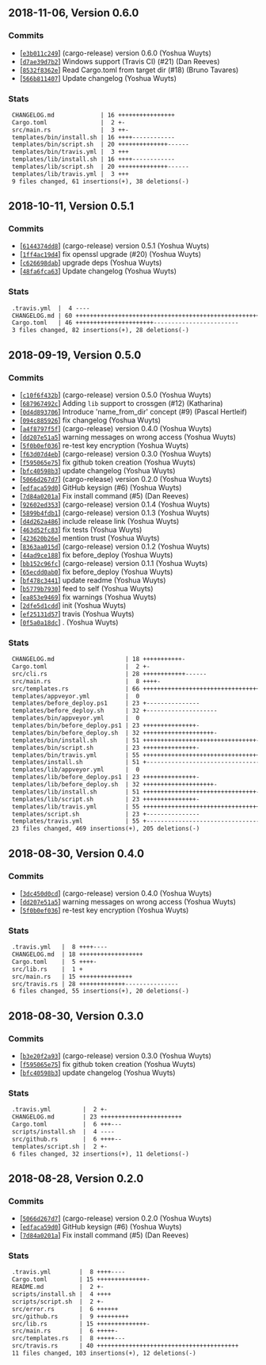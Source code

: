 ## 2018-11-06, Version 0.6.0
### Commits
- [[`e3b011c249`](https://github.com/yoshuawuyts/crossgen/commit/e3b011c249fe056677d910cc6a2554106ac2b7d3)] (cargo-release) version 0.6.0 (Yoshua Wuyts)
- [[`d7ae39d7b2`](https://github.com/yoshuawuyts/crossgen/commit/d7ae39d7b28592e066611d5dd87cc6b10493e9d1)] Windows support (Travis CI) (#21) (Dan Reeves)
- [[`8532f8362e`](https://github.com/yoshuawuyts/crossgen/commit/8532f8362ed3d2e24a4ec0bb752958686ab01ff0)] Read Cargo.toml from target dir (#18) (Bruno Tavares)
- [[`566b811407`](https://github.com/yoshuawuyts/crossgen/commit/566b811407ef06d80a770e332b9080e7aa2c64e5)] Update changelog (Yoshua Wuyts)

### Stats
```diff
 CHANGELOG.md             | 16 ++++++++++++++++
 Cargo.toml               |  2 +-
 src/main.rs              |  3 ++-
 templates/bin/install.sh | 16 ++++------------
 templates/bin/script.sh  | 20 ++++++++++++++------
 templates/bin/travis.yml |  3 +++
 templates/lib/install.sh | 16 ++++------------
 templates/lib/script.sh  | 20 ++++++++++++++------
 templates/lib/travis.yml |  3 +++
 9 files changed, 61 insertions(+), 38 deletions(-)
```


## 2018-10-11, Version 0.5.1
### Commits
- [[`6144374dd8`](https://github.com/yoshuawuyts/crossgen/commit/6144374dd8cad0bc61b807ea8a8570cab1601337)] (cargo-release) version 0.5.1 (Yoshua Wuyts)
- [[`1ff4ac19d4`](https://github.com/yoshuawuyts/crossgen/commit/1ff4ac19d4fe883ee6603fdfc5ace6c4808ac995)] fix openssl upgrade (#20) (Yoshua Wuyts)
- [[`c626698dab`](https://github.com/yoshuawuyts/crossgen/commit/c626698dab8e82e57da18b86033f6a45610bb700)] upgrade deps (Yoshua Wuyts)
- [[`48fa6fca63`](https://github.com/yoshuawuyts/crossgen/commit/48fa6fca63f5662807d7c0ae8995fa8099bda3c5)] Update changelog (Yoshua Wuyts)

### Stats
```diff
 .travis.yml  |  4 ----
 CHANGELOG.md | 60 ++++++++++++++++++++++++++++++++++++++++++++++++++++++++++++
 Cargo.toml   | 46 ++++++++++++++++++++++------------------------
 3 files changed, 82 insertions(+), 28 deletions(-)
```


## 2018-09-19, Version 0.5.0
### Commits
- [[`c10f6f432b`](https://github.com/yoshuawuyts/crossgen/commit/c10f6f432b1ec86085fbde79ab70315317b1d1a2)] (cargo-release) version 0.5.0 (Yoshua Wuyts)
- [[`687967492c`](https://github.com/yoshuawuyts/crossgen/commit/687967492cbc2aecd287c73d33d66bca43bb5e9a)] Adding `lib` support to crossgen (#12) (Katharina)
- [[`0d4d893706`](https://github.com/yoshuawuyts/crossgen/commit/0d4d893706dbfd9fbe462f617aa6a8240f4a12e6)] Introduce 'name_from_dir' concept (#9) (Pascal Hertleif)
- [[`094c885926`](https://github.com/yoshuawuyts/crossgen/commit/094c8859261efa9a2e777afd7be1e68322bb1de7)] fix changelog (Yoshua Wuyts)
- [[`a4f8797f5f`](https://github.com/yoshuawuyts/crossgen/commit/a4f8797f5fdb21dad89cdd2cdb23b9775bc73a1e)] (cargo-release) version 0.4.0 (Yoshua Wuyts)
- [[`dd207e51a5`](https://github.com/yoshuawuyts/crossgen/commit/dd207e51a52a8339d653752a3a0a08b2e78faf25)] warning messages on wrong access (Yoshua Wuyts)
- [[`5f0b0ef036`](https://github.com/yoshuawuyts/crossgen/commit/5f0b0ef036f7a0d518bc3d3837a45a13a4f906eb)] re-test key encryption (Yoshua Wuyts)
- [[`f63d07d4eb`](https://github.com/yoshuawuyts/crossgen/commit/f63d07d4eb939baab3d962cf12123536582ade08)] (cargo-release) version 0.3.0 (Yoshua Wuyts)
- [[`f595065e75`](https://github.com/yoshuawuyts/crossgen/commit/f595065e75e421d1faf606cb5a29356cd1a29882)] fix github token creation (Yoshua Wuyts)
- [[`bfc40598b3`](https://github.com/yoshuawuyts/crossgen/commit/bfc40598b3f979e6c0511b1d28b9cb975f7e6c8c)] update changelog (Yoshua Wuyts)
- [[`5066d267d7`](https://github.com/yoshuawuyts/crossgen/commit/5066d267d70836d5652e9ee3b8eabc476ef05896)] (cargo-release) version 0.2.0 (Yoshua Wuyts)
- [[`edfaca59d0`](https://github.com/yoshuawuyts/crossgen/commit/edfaca59d08654e5536c5ba18834e564dc680277)] GitHub keysign (#6) (Yoshua Wuyts)
- [[`7d84a0201a`](https://github.com/yoshuawuyts/crossgen/commit/7d84a0201a77b325e09d2a70296fd5f75684cf7e)] Fix install command (#5) (Dan Reeves)
- [[`92602ed353`](https://github.com/yoshuawuyts/crossgen/commit/92602ed35331f238bf3b0caac1f454cf2925fc85)] (cargo-release) version 0.1.4 (Yoshua Wuyts)
- [[`5899b4fdb1`](https://github.com/yoshuawuyts/crossgen/commit/5899b4fdb1d2462911ce7d0cd20425b7a4c2d5b5)] (cargo-release) version 0.1.3 (Yoshua Wuyts)
- [[`d4d262a486`](https://github.com/yoshuawuyts/crossgen/commit/d4d262a486082b1a7d7519019ad8e9c95f9ab61d)] include release link (Yoshua Wuyts)
- [[`463d52fc83`](https://github.com/yoshuawuyts/crossgen/commit/463d52fc83fb5a42574a1cd2362fe15c057db273)] fix tests (Yoshua Wuyts)
- [[`423620b26e`](https://github.com/yoshuawuyts/crossgen/commit/423620b26e3dc53b3d9886551be070949ce6589b)]  mention trust (Yoshua Wuyts)
- [[`8363aa015d`](https://github.com/yoshuawuyts/crossgen/commit/8363aa015dde4e117a06e24b2770881459d80880)] (cargo-release) version 0.1.2 (Yoshua Wuyts)
- [[`44ad9ce188`](https://github.com/yoshuawuyts/crossgen/commit/44ad9ce188d091ddd4216cad21e723dab59fe5eb)] fix before_deploy (Yoshua Wuyts)
- [[`bb152c96fc`](https://github.com/yoshuawuyts/crossgen/commit/bb152c96fc59edfdf4642172985d8ed7c690124c)] (cargo-release) version 0.1.1 (Yoshua Wuyts)
- [[`65ecdd0ab0`](https://github.com/yoshuawuyts/crossgen/commit/65ecdd0ab095f2482d4220092defde9f243e81d8)] fix before_deploy (Yoshua Wuyts)
- [[`bf478c3441`](https://github.com/yoshuawuyts/crossgen/commit/bf478c3441a263d6a9b04bea9b6294059155cd2c)] update readme (Yoshua Wuyts)
- [[`b5779b7930`](https://github.com/yoshuawuyts/crossgen/commit/b5779b7930d3de779998ca5151089d68cf6aa89e)] feed to self (Yoshua Wuyts)
- [[`ea853e9469`](https://github.com/yoshuawuyts/crossgen/commit/ea853e9469f657740db07ef5cb33f09be2121f03)] fix warnings (Yoshua Wuyts)
- [[`2dfe5d1cdd`](https://github.com/yoshuawuyts/crossgen/commit/2dfe5d1cdd35e26423218d12aea38e8e40a36f97)] init (Yoshua Wuyts)
- [[`ef25131d57`](https://github.com/yoshuawuyts/crossgen/commit/ef25131d57555d6a490d6fed0eb15da6a198cdc1)] travis (Yoshua Wuyts)
- [[`0f5a0a18dc`](https://github.com/yoshuawuyts/crossgen/commit/0f5a0a18dca50c231e556d26840ca8367132d63d)] . (Yoshua Wuyts)

### Stats
```diff
 CHANGELOG.md                    | 18 +++++++++++-
 Cargo.toml                      |  2 +-
 src/cli.rs                      | 28 ++++++++++++------
 src/main.rs                     |  8 ++++-
 src/templates.rs                | 66 +++++++++++++++++++++++++++++++++++-------
 templates/appveyor.yml          |  0
 templates/before_deploy.ps1     | 23 +---------------
 templates/before_deploy.sh      | 32 +--------------------
 templates/bin/appveyor.yml      |  0
 templates/bin/before_deploy.ps1 | 23 +++++++++++++++-
 templates/bin/before_deploy.sh  | 32 ++++++++++++++++++++-
 templates/bin/install.sh        | 51 ++++++++++++++++++++++++++++++++-
 templates/bin/script.sh         | 23 +++++++++++++++-
 templates/bin/travis.yml        | 55 +++++++++++++++++++++++++++++++++++-
 templates/install.sh            | 51 +--------------------------------
 templates/lib/appveyor.yml      |  0
 templates/lib/before_deploy.ps1 | 23 +++++++++++++++-
 templates/lib/before_deploy.sh  | 32 ++++++++++++++++++++-
 templates/lib/install.sh        | 51 ++++++++++++++++++++++++++++++++-
 templates/lib/script.sh         | 23 +++++++++++++++-
 templates/lib/travis.yml        | 55 +++++++++++++++++++++++++++++++++++-
 templates/script.sh             | 23 +---------------
 templates/travis.yml            | 55 +-----------------------------------
 23 files changed, 469 insertions(+), 205 deletions(-)
```


## 2018-08-30, Version 0.4.0
### Commits
- [[`3dc450d0cd`](https://github.com/yoshuawuyts/crossgen/commit/3dc450d0cdff1c1b381be24e9c6e544241788ef4)] (cargo-release) version 0.4.0 (Yoshua Wuyts)
- [[`dd207e51a5`](https://github.com/yoshuawuyts/crossgen/commit/dd207e51a52a8339d653752a3a0a08b2e78faf25)] warning messages on wrong access (Yoshua Wuyts)
- [[`5f0b0ef036`](https://github.com/yoshuawuyts/crossgen/commit/5f0b0ef036f7a0d518bc3d3837a45a13a4f906eb)] re-test key encryption (Yoshua Wuyts)

### Stats
```diff
 .travis.yml   |  8 ++++----
 CHANGELOG.md  | 18 ++++++++++++++++++
 Cargo.toml    |  5 ++++-
 src/lib.rs    |  1 +
 src/main.rs   | 15 +++++++++++++++
 src/travis.rs | 28 +++++++++++++---------------
 6 files changed, 55 insertions(+), 20 deletions(-)
```


## 2018-08-30, Version 0.3.0
### Commits
- [[`b3e20f2a93`](https://github.com/yoshuawuyts/crossgen/commit/b3e20f2a93c903e051bbaa10cab4d4ecbcbaca2d)] (cargo-release) version 0.3.0 (Yoshua Wuyts)
- [[`f595065e75`](https://github.com/yoshuawuyts/crossgen/commit/f595065e75e421d1faf606cb5a29356cd1a29882)] fix github token creation (Yoshua Wuyts)
- [[`bfc40598b3`](https://github.com/yoshuawuyts/crossgen/commit/bfc40598b3f979e6c0511b1d28b9cb975f7e6c8c)] update changelog (Yoshua Wuyts)

### Stats
```diff
 .travis.yml         |  2 +-
 CHANGELOG.md        | 23 +++++++++++++++++++++++
 Cargo.toml          |  6 +++---
 scripts/install.sh  |  4 ----
 src/github.rs       |  6 ++++--
 templates/script.sh |  2 +-
 6 files changed, 32 insertions(+), 11 deletions(-)
```


## 2018-08-28, Version 0.2.0
### Commits
- [[`5066d267d7`](https://github.com/yoshuawuyts/crossgen/commits/5066d267d70836d5652e9ee3b8eabc476ef05896)] (cargo-release) version 0.2.0 (Yoshua Wuyts)
- [[`edfaca59d0`](https://github.com/yoshuawuyts/crossgen/commits/edfaca59d08654e5536c5ba18834e564dc680277)] GitHub keysign (#6) (Yoshua Wuyts)
- [[`7d84a0201a`](https://github.com/yoshuawuyts/crossgen/commits/7d84a0201a77b325e09d2a70296fd5f75684cf7e)] Fix install command (#5) (Dan Reeves)

### Stats
```diff
 .travis.yml        |  8 ++++----
 Cargo.toml         | 15 ++++++++++++++-
 README.md          |  2 +-
 scripts/install.sh |  4 ++++
 scripts/script.sh  |  2 +-
 src/error.rs       |  6 ++++++
 src/github.rs      |  9 +++++++++
 src/lib.rs         | 15 ++++++++++++++-
 src/main.rs        |  6 +++++-
 src/templates.rs   |  8 +++++---
 src/travis.rs      | 40 ++++++++++++++++++++++++++++++++++++++++
 11 files changed, 103 insertions(+), 12 deletions(-)
```


